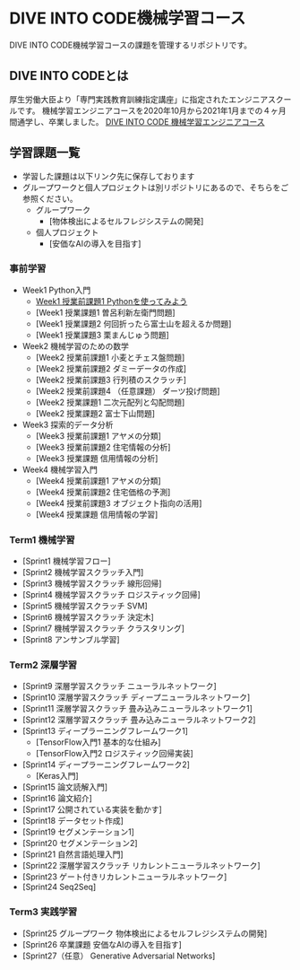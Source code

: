 # DIVE INTO CODE機械学習コース
DIVE INTO CODE機械学習コースの課題を管理するリポジトリです。

## DIVE INTO CODEとは
厚生労働大臣より「専門実践教育訓練指定講座」に指定されたエンジニアスクールです。 機械学習エンジニアコースを2020年10月から2021年1月までの４ヶ月間通学し、卒業しました。
[DIVE INTO CODE 機械学習エンジニアコース](https://diveintocode.jp/ai_curriculum)

## 学習課題一覧
- 学習した課題は以下リンク先に保存しております
- グループワークと個人プロジェクトは別リポジトリにあるので、そちらをご参照ください。
    - グループワーク
        - [物体検出によるセルフレジシステムの開発]
    - 個人プロジェクト
        - [安価なAIの導入を目指す]

### 事前学習
- Week1 Python入門
  - [Week1 授業前課題1 Pythonを使ってみよう](https://github.com/T-Sawao/diveintocode-ml/blob/main/PriorLearning/Week1_PythonIntroduction/Week1_before_class_task1.ipynb)
  - [Week1 授業課題1 曽呂利新左衛門問題]
  - [Week1 授業課題2 何回折ったら富士山を超えるか問題]
  - [Week1 授業課題3 栗まんじゅう問題]
- Week2 機械学習のための数学
  - [Week2 授業前課題1 小麦とチェス盤問題]
  - [Week2 授業前課題2 ダミーデータの作成]
  - [Week2 授業前課題3 行列積のスクラッチ]
  - [Week2 授業前課題4 （任意課題） ダーツ投げ問題]
  - [Week2 授業課題1 二次元配列と勾配問題]
  - [Week2 授業課題2 富士下山問題]
- Week3 探索的データ分析
  - [Week3 授業前課題1 アヤメの分類]
  - [Week3 授業前課題2 住宅情報の分析]
  - [Week3 授業課題 信用情報の分析]
- Week4 機械学習入門
  - [Week4 授業前課題1 アヤメの分類]
  - [Week4 授業前課題2 住宅価格の予測]
  - [Week4 授業前課題3 オブジェクト指向の活用]
  - [Week4 授業課題 信用情報の学習]
  
### Term1 機械学習
- [Sprint1 機械学習フロー]
- [Sprint2 機械学習スクラッチ入門]
- [Sprint3 機械学習スクラッチ 線形回帰]
- [Sprint4 機械学習スクラッチ ロジスティック回帰]
- [Sprint5 機械学習スクラッチ SVM]
- [Sprint6 機械学習スクラッチ 決定木]
- [Sprint7 機械学習スクラッチ クラスタリング]
- [Sprint8 アンサンブル学習]

### Term2 深層学習
- [Sprint9 深層学習スクラッチ ニューラルネットワーク]
- [Sprint10 深層学習スクラッチ ディープニューラルネットワーク]
- [Sprint11 深層学習スクラッチ 畳み込みニューラルネットワーク1]
- [Sprint12 深層学習スクラッチ 畳み込みニューラルネットワーク2]
- [Sprint13 ディープラーニングフレームワーク1]
  - [TensorFlow入門1 基本的な仕組み]
  - [TensorFlow入門2 ロジスティック回帰実装]
- [Sprint14 ディープラーニングフレームワーク2]
  - [Keras入門]
- [Sprint15 論文読解入門]
- [Sprint16 論文紹介]
- [Sprint17 公開されている実装を動かす]
- [Sprint18 データセット作成]
- [Sprint19 セグメンテーション1]
- [Sprint20 セグメンテーション2]
- [Sprint21 自然言語処理入門]
- [Sprint22 深層学習スクラッチ リカレントニューラルネットワーク]
- [Sprint23 ゲート付きリカレントニューラルネットワーク]
- [Sprint24 Seq2Seq]

### Term3 実践学習
- [Sprint25 グループワーク 物体検出によるセルフレジシステムの開発]
- [Sprint26 卒業課題 安価なAIの導入を目指す]
- [Sprint27（任意） Generative Adversarial Networks]
